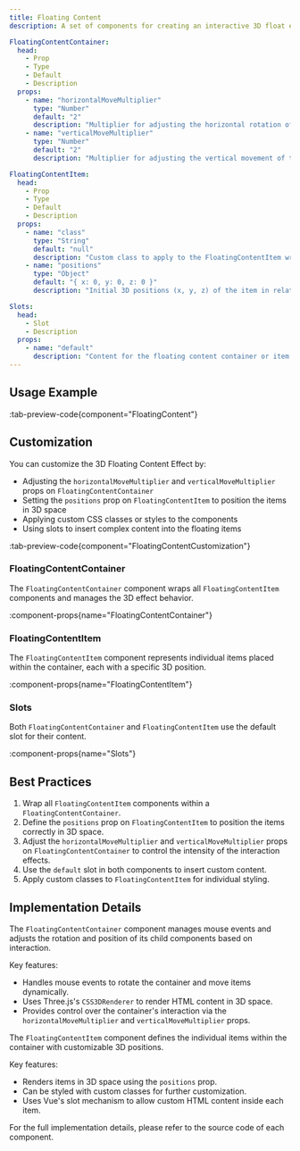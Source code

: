 ```yaml
---
title: Floating Content
description: A set of components for creating an interactive 3D float effect with mouse movement animations using Three.js.

FloatingContentContainer:
  head:
    - Prop
    - Type
    - Default
    - Description
  props:
    - name: "horizontalMoveMultiplier"
      type: "Number"
      default: "2"
      description: "Multiplier for adjusting the horizontal rotation of the container when the mouse moves."
    - name: "verticalMoveMultiplier"
      type: "Number"
      default: "2"
      description: "Multiplier for adjusting the vertical movement of the items when the mouse moves."

FloatingContentItem:
  head:
    - Prop
    - Type
    - Default
    - Description
  props:
    - name: "class"
      type: "String"
      default: "null"
      description: "Custom class to apply to the FloatingContentItem wrapper."
    - name: "positions"
      type: "Object"
      default: "{ x: 0, y: 0, z: 0 }"
      description: "Initial 3D positions (x, y, z) of the item in relation to the container."

Slots:
  head:
    - Slot
    - Description
  props:
    - name: "default"
      description: "Content for the floating content container or item."
---
```


## Usage Example

:tab-preview-code{component="FloatingContent"}

## Customization

You can customize the 3D Floating Content Effect by:

- Adjusting the `horizontalMoveMultiplier` and `verticalMoveMultiplier` props on `FloatingContentContainer`
- Setting the `positions` prop on `FloatingContentItem` to position the items in 3D space
- Applying custom CSS classes or styles to the components
- Using slots to insert complex content into the floating items

:tab-preview-code{component="FloatingContentCustomization"}

### FloatingContentContainer

The `FloatingContentContainer` component wraps all `FloatingContentItem` components and manages the 3D effect behavior.

:component-props{name="FloatingContentContainer"}

### FloatingContentItem

The `FloatingContentItem` component represents individual items placed within the container, each with a specific 3D position.

:component-props{name="FloatingContentItem"}

### Slots

Both `FloatingContentContainer` and `FloatingContentItem` use the default slot for their content.

:component-props{name="Slots"}

## Best Practices

1. Wrap all `FloatingContentItem` components within a `FloatingContentContainer`.
2. Define the `positions` prop on `FloatingContentItem` to position the items correctly in 3D space.
3. Adjust the `horizontalMoveMultiplier` and `verticalMoveMultiplier` props on `FloatingContentContainer` to control the intensity of the interaction effects.
4. Use the `default` slot in both components to insert custom content.
5. Apply custom classes to `FloatingContentItem` for individual styling.

## Implementation Details

The `FloatingContentContainer` component manages mouse events and adjusts the rotation and position of its child components based on interaction.

Key features:

- Handles mouse events to rotate the container and move items dynamically.
- Uses Three.js's `CSS3DRenderer` to render HTML content in 3D space.
- Provides control over the container's interaction via the `horizontalMoveMultiplier` and `verticalMoveMultiplier` props.

The `FloatingContentItem` component defines the individual items within the container with customizable 3D positions.

Key features:

- Renders items in 3D space using the `positions` prop.
- Can be styled with custom classes for further customization.
- Uses Vue's slot mechanism to allow custom HTML content inside each item.

For the full implementation details, please refer to the source code of each component.
